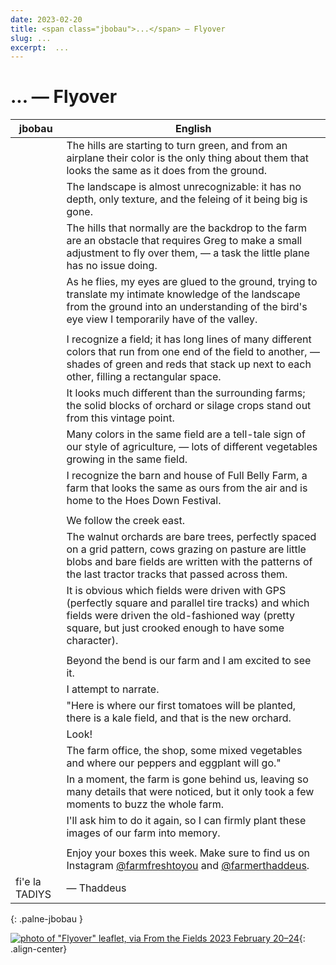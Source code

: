 ```yaml
---
date: 2023-02-20
title: <span class="jbobau">...</span> — Flyover
slug: ...
excerpt:  ...
---
```


# <span class="jbobau">...</span> — Flyover

| jbobau | English
|-|-
|  | The hills are starting to turn green, and from an airplane their color is the only thing about them that looks the same as it does from the ground.
|  | The landscape is almost unrecognizable: it has no depth, only texture, and the feleing of it being big is gone.
|  | The hills that normally are the backdrop to the farm are an obstacle that requires Greg to make a small adjustment to fly over them, — a task the little plane has no issue doing.
|  | As he flies, my eyes are glued to the ground, trying to translate my intimate knowledge of the landscape from the ground into an understanding of the bird's eye view I temporarily have of the valley.
|  | 
|  | I recognize a field; it has long lines of many different colors that run from one end of the field to another, — shades of green and reds that stack up next to each other, filling a rectangular space.
|  | It looks much different than the surrounding farms; the solid blocks of orchard or silage crops stand out from this vintage point.
|  | Many colors in the same field are a tell-tale sign of our style of agriculture, — lots of different vegetables growing in the same field.
|  | I recognize the barn and house of Full Belly Farm, a farm that looks the same as ours from the air and is home to the Hoes Down Festival.
|  | 
|  | We follow the creek east.
|  | The walnut orchards are bare trees, perfectly spaced on a grid pattern, cows grazing on pasture are little blobs and bare fields are written with the patterns of the last tractor tracks that passed across them.
|  | It is obvious which fields were driven with GPS (perfectly square and parallel tire tracks) and which fields were driven the old-fashioned way (pretty square, but just crooked enough to have some character).
|  | 
|  | Beyond the bend is our farm and I am excited to see it.
|  | I attempt to narrate.
|  | "Here is where our first tomatoes will be planted, there is a kale field, and that is the new orchard.
|  | Look!
|  | The farm office, the shop, some mixed vegetables and where our peppers and eggplant will go."
|  | In a moment, the farm is gone behind us, leaving so many details that were noticed, but it only took a few moments to buzz the whole farm.
|  | I'll ask him to do it again, so I can firmly plant these images of our farm into memory.
|  | 
|  | Enjoy your boxes this week. Make sure to find us on Instagram [@farmfreshtoyou] and [@farmerthaddeus].
| fi'e la TADIYS | — Thaddeus
{: .palne-jbobau }

[![photo of "Flyover" leaflet, via _From the Fields_ 2023 February 20–24](https://i.imgur.com/UdwQjWa.jpg)](https://i.imgur.com/UdwQjWa.jpg){: .align-center}

[@farmerthaddeus]: https://instagram.com/farmerthaddeus
[@farmfreshtoyou]: https://instagram.com/farmfreshtoyou
